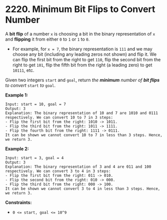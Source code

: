 # 2220. Minimum Bit Flips to Convert Number

A **bit flip** of a number `x` is choosing a bit in the binary representation of `x` and **flipping** it from either `0` to `1` or `1` to `0`.

- For example, for `x = 7`, the binary representation is `111` and we may choose any bit (including any leading zeros not shown) and flip it. We can flip the first bit from the right to get `110`, flip the second bit from the right to get `101`, flip the fifth bit from the right (a leading zero) to get `10111`, etc.

Given two integers `start` and `goal`, return *the **minimum** number of **bit flips** to convert* `start` *to* `goal`.

**Example 1:**

```()
Input: start = 10, goal = 7
Output: 3
Explanation: The binary representation of 10 and 7 are 1010 and 0111 respectively. We can convert 10 to 7 in 3 steps:
- Flip the first bit from the right: 1010 -> 1011.
- Flip the third bit from the right: 1011 -> 1111.
- Flip the fourth bit from the right: 1111 -> 0111.
It can be shown we cannot convert 10 to 7 in less than 3 steps. Hence, we return 3.
```

**Example 2:**

```()
Input: start = 3, goal = 4
Output: 3
Explanation: The binary representation of 3 and 4 are 011 and 100 respectively. We can convert 3 to 4 in 3 steps:
- Flip the first bit from the right: 011 -> 010.
- Flip the second bit from the right: 010 -> 000.
- Flip the third bit from the right: 000 -> 100.
It can be shown we cannot convert 3 to 4 in less than 3 steps. Hence, we return 3.
```

**Constraints:**

- `0 <= start, goal <= 10^9`
